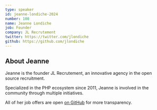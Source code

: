 ```yaml
---
type: speaker
id: jeanne-londiche-2024
number: 100
name: Jeanne Londiche
job: Founder
company: JL Recrutement
twitter: https://twitter.com/jlondiche
github: https://github.com/jlondiche
---
```


## About Jeanne

Jeanne is the founder JL Recrutement, an innovative agency in the open source recruitment.

Specialized in the PHP ecosystem since 2011, Jeanne is involved in the community through multiple initiatives.

All of her job offers are open [on GitHub](https://github.com/jlondiche/job-board-php/blob/master/README.md) for more transparency.